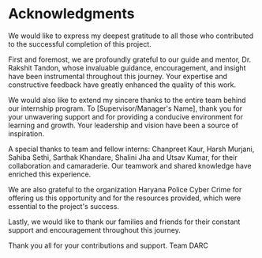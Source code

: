 # Acknowledgments

We would like to express my deepest gratitude to all those who contributed to the successful completion of this project.

First and foremost, we are profoundly grateful to our guide and mentor, Dr. Rakshit Tandon, whose invaluable guidance, encouragement, and insight have been instrumental throughout this journey. Your expertise and constructive feedback have greatly enhanced the quality of this work.

We would also like to extend my sincere thanks to the entire team behind our internship program. To [Supervisor/Manager's Name], thank you for your unwavering support and for providing a conducive environment for learning and growth. Your leadership and vision have been a source of inspiration.

A special thanks to team and fellow interns: Chanpreet Kaur, Harsh Murjani, Sahiba Sethi, Sarthak Khandare, Shalini Jha and Utsav Kumar, for their collaboration and camaraderie. Our teamwork and shared knowledge have enriched this experience.

We are also grateful to the organization Haryana Police Cyber Crime for offering us this opportunity and for the resources provided, which were essential to the project's success.

Lastly, we would like to thank our families and friends for their constant support and encouragement throughout this journey.

Thank you all for your contributions and support.
Team DARC

